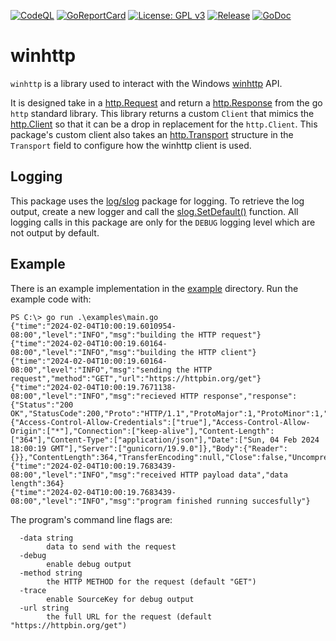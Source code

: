[![CodeQL](https://github.com/Ne0nd0g/winhttp/actions/workflows/codeql.yml/badge.svg)](https://github.com/Ne0nd0g/winhttp/actions/workflows/codeql.yml)
[![GoReportCard](https://goreportcard.com/badge/github.com/Ne0nd0g/winhttp)](https://goreportcard.com/report/github.com/Ne0nd0g/winhttp)
[![License: GPL v3](https://img.shields.io/badge/License-GPL%20v3-blue.svg)](https://www.gnu.org/licenses/gpl-3.0)
[![Release](https://img.shields.io/github/release/Ne0nd0g/winhttp.svg)](https://github.com/Ne0nd0g/winhttp/releases/latest)
[![GoDoc](https://godoc.org/github.com/Ne0nd0g/winhttp?status.svg)](https://pkg.go.dev/github.com/Ne0nd0g/winhttp)

# winhttp

`winhttp` is a library used to interact with the Windows [winhttp](https://learn.microsoft.com/en-us/windows/win32/winhttp/about-winhttp) API.

It is designed take in a [http.Request](https://pkg.go.dev/net/http#Request) and return a [http.Response](https://pkg.go.dev/net/http#Response) from the go `http` standard library.
This library returns a custom `Client` that mimics the [http.Client](https://pkg.go.dev/net/http#Client) so that it can be a drop in replacement for the `http.Client`.
This package's custom client also takes an [http.Transport](https://pkg.go.dev/net/http#Transport) structure in the `Transport` field to configure how the winhttp client is used.

## Logging

This package uses the [log/slog](https://pkg.go.dev/log/slog) package for logging. 
To retrieve the log output, create a new logger and call the [slog.SetDefault()](https://pkg.go.dev/log/slog#SetDefault) function.
All logging calls in this package are only for the `DEBUG` logging level which are not output by default.

## Example

There is an example implementation in the [example](./example) directory.
Run the example code with:

```text
PS C:\> go run .\examples\main.go   
{"time":"2024-02-04T10:00:19.6010954-08:00","level":"INFO","msg":"building the HTTP request"}
{"time":"2024-02-04T10:00:19.60164-08:00","level":"INFO","msg":"building the HTTP client"}
{"time":"2024-02-04T10:00:19.60164-08:00","level":"INFO","msg":"sending the HTTP request","method":"GET","url":"https://httpbin.org/get"}
{"time":"2024-02-04T10:00:19.7671138-08:00","level":"INFO","msg":"recieved HTTP response","response":{"Status":"200 OK","StatusCode":200,"Proto":"HTTP/1.1","ProtoMajor":1,"ProtoMinor":1,"Header":{"Access-Control-Allow-Credentials":["true"],"Access-Control-Allow-Origin":["*"],"Connection":["keep-alive"],"Content-Length":["364"],"Content-Type":["application/json"],"Date":["Sun, 04 Feb 2024 18:00:19 GMT"],"Server":["gunicorn/19.9.0"]},"Body":{"Reader":{}},"ContentLength":364,"TransferEncoding":null,"Close":false,"Uncompressed":false,"Trailer":null,"Request":null,"TLS":null}}
{"time":"2024-02-04T10:00:19.7683439-08:00","level":"INFO","msg":"received HTTP payload data","data length":364}
{"time":"2024-02-04T10:00:19.7683439-08:00","level":"INFO","msg":"program finished running succesfully"}
```

The program's command line flags are:

```text
  -data string
        data to send with the request
  -debug
        enable debug output
  -method string
        the HTTP METHOD for the request (default "GET")
  -trace
        enable SourceKey for debug output
  -url string
        the full URL for the request (default "https://httpbin.org/get")
```